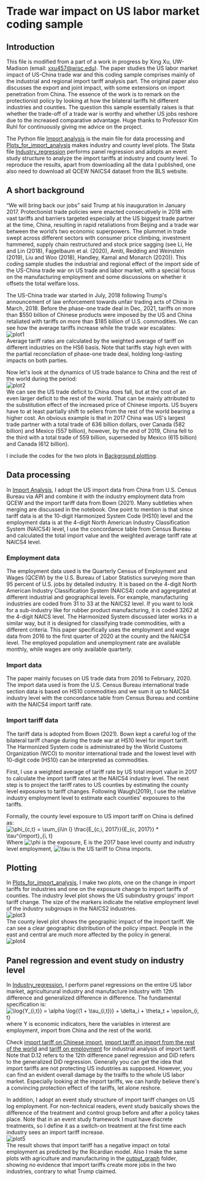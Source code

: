 # Trade war impact on US labor market coding sample
## Introduction
This file is modified from a part of a work in progress by Xing Xu, UW-Madison (email: xxu457@wisc.edu). The paper studies the US labor market impact of US-China trade war and this coding sample comprises mainly of the industrial and regional import tariff analysis part. The original paper also discusses the export and joint impact, with some extensions on import penetration from China. The essence of the work is to remark on the protectionist policy by looking at how the bilateral tariffs hit different industries  and counties. The question this sample essentially raises is that whether the trade-off of a trade war is worthy and whether US jobs reshore due to the increased comparative advantage. Huge thanks to Professor Kim Ruhl for continuously giving me advice on the project.

The Python file [Import analysis](Import%20analysis.ipynb) is the main file for data processing and [Plots_for_import_analysis](Plots_for_import_analysis.ipynb) makes industry and county level plots. The Stata file [Industry_regression](import_industry_analysis.do) performs panel regression and adopts an event study structure to analyze the import tariffs at industry and county level. To reproduce the results, apart from downloading all the data I published, one also need to download all QCEW NAICS4 dataset from the BLS website.

## A short background
“We will bring back our jobs” said Trump at his inauguration in January 2017. Protectionist trade policies were enacted consecutively in 2018 with vast tariffs and barriers targeted especially at the US biggest trade partner at the time, China, resulting in rapid retaliations from Beijing and a trade war between the world’s two economic superpowers. The plummet in trade swept across different sectors with consumer price climbing, investment hammered, supply chain restructured and stock price sagging (see Li, He and Lin (2018), Fajgelbaum et al. (2020), Amiti, Redding and Weinstein (2019), Liu and Woo (2018), Handley, Kamal and Monarch (2020)). This coding sample studies the industrial and regional effect of the import side of the US-China trade war on US trade and labor market, with a special focus on the manufacturing employment and some discussions on whether it offsets the total welfare loss.

The US-China trade war started in July, 2018 following Trump's announcement of law enforcement towards unfair trading acts of China in March, 2018. Before the phase-one trade deal in Dec, 2021, tariffs on more than $550 billion of Chinese products were imposed by the US and China retaliated with tariffs on more than $185 billion of U.S. commodities. We can see how the average tariffs increase while the trade war escalates:\
![plot1](output_graph/US-CN_trade_war_tariff.svg)\
Average tariff rates are calculated by the weighted average of tariff on different industries on the HS6 basis. Note that tariffs stay high even with the partial reconcilation of phase-one trade deal, holding long-lasting impacts on both parties.

Now let's look at the dynamics of US trade balance to China and the rest of the world during the period:\
![plot2](output_graph/US_trade_balance.svg)\
We can see the US trade deficit to China does fall, but at the cost of an even larger deficit to the rest of the world. That can be mainly attributed to the substitution effect of the increased price of Chinese imports. US buyers have to at least partially shift to sellers from the rest of the world bearing a higher cost. An obvious example is that in 2017 China was US's largest trade partner with a total trade of 636 billion dollars, over Canada (582 billion) and Mexico (557 billion), however, by the end of 2019, China fell to the third with a total trade of 559 billion, superseded by Mexico (615 billion) and Canada (612 billion).

I include the codes for the two plots in [Background plotting](Background_plotting.ipynb).

## Data processing
In [Import Analysis](https://github.com/2xu2/Coding-sample/blob/main/Import%20analysis.ipynb), I adopt the US import data from China from U.S. Census Bureau via API and combine it with the industry employment data from QCEW and the import tariff data from Bown (2021). Many subtleties when merging are discussed in the notebook. One point to mention is that since tariff data is at the 10-digit Harmonized System Code (HS10) level and the employment data is at the 4-digit North American Industry Classification System (NAICS4) level, I use the concordance table from Census Bureau and calculated the total import value and the weighted average tariff rate at NAICS4 level. 

### Employment data
The employment data used is the Quarterly Census of Employment and Wages (QCEW) by the U.S. Bureau of Labor Statistics surveying more than 95 percent of U.S. jobs by detailed industry. It is based on the 4-digit North American Industry Classification System (NAICS4) code and aggregated at different industrial and geographical levels. For example, manufacturing industries are coded from 31 to 33 at the NAICS2 level. If you want to look for a sub-industry like for rubber product manufacturing, it is coded 3262 at the 4-digit NAICS level. The Harmonized System discussed later works in a similar way, but it is designed for classifying trade commodities, with a different criteria. This paper specifically uses the employment and wage data from 2016 to the first quarter of 2020 at the county and the NAICS4 level. The employed population and unemployment rate are available monthly, while wages are only available quarterly.

### Import data
The paper mainly focuses on US trade data from 2016 to February, 2020. The import data used is from the U.S. Census Bureau international trade section data is based on HS10 commodities and we sum it up to NAICS4 industry level with the concordance table from Census Bureau and combine with the NAICS4 import tariff rate.

### Import tariff data
The tariff data is adopted from Bown (2021). Bown kept a careful log of the bilateral tariff change during the trade war at HS10 level for import tariff. The Harmonized System code is administrated by the World Customs Organization (WCO) to monitor international trade and the lowest level with 10-digit code (HS10) can be interpreted as commodities.

First, I use a weighted average of tariff rate by US total import value in 2017 to calculate the import tariff rates at the NAICS4 industry level. The next step is to project the tariff rates to US counties by estimating the county level exposures to tariff changes. Following Waugh(2019), I use the relative industry employment level to estimate each counties' exposures to the tariffs. 

Formally, the county level exposure to US import tariff on China is defined as:\
![\phi_{c,t} =  \sum_{i\in I} \frac{E_{c,i, 2017}}{E_{c, 2017}} * \tau^{import}_{i, t}](https://render.githubusercontent.com/render/math?math=%5Clarge+%5Cdisplaystyle+%5Cphi_%7Bc%2Ct%7D+%3D++%5Csum_%7Bi%5Cin+I%7D+%5Cfrac%7BE_%7Bc%2Ci%2C+2017%7D%7D%7BE_%7Bc%2C+2017%7D%7D+%2A+%5Ctau%5E%7Bimport%7D_%7Bi%2C+t%7D%0A)\
Where ![\phi](https://render.githubusercontent.com/render/math?math=%5Clarge+%5Cdisplaystyle+%5Cphi%0A) is the exposure, E is the 2017 base level county and industry level employment, ![\tau](https://render.githubusercontent.com/render/math?math=%5Clarge+%5Cdisplaystyle+%5Ctau%0A) is the US tariff to China imports.

## Plotting
In [Plots_for_import_analysis](https://github.com/2xu2/Coding-sample/blob/main/Plots_for_import_analysis.ipynb), I make two plots, one on the change in import tariffs for industries and one on the exposure change to import tariffs of counties. 
The industry level plot shows the US subindustry groups' import tariff change. The size of the markers indicate the relative employment level of the industry subgroups in the NAICS2 industries.\
![plot3](output_graph/US_industry_import_tariff_change.svg)\
The county level plot shows the geographic impact of the import tariff. We can see a clear geographic distribution of the policy impact. People in the east and central are much more affected by the policy in general.\
![plot4](output_graph/County_import_tariff_exposure.svg)

## Panel regression and event study on industry level
In [Industry_regression](import_industry_analysis.do), I perform panel regressions on the entire US labor market, agriculturural industry and manufacture industry with 12th difference and generalized difference in difference. The fundamental specification is:\
![  \log{Y_{i,t}} = \alpha \log{(1 + \tau_{i,t})}  + \delta_i + \theta_t + \epsilon_{i, t}
](https://render.githubusercontent.com/render/math?math=%5Clarge+%5Cdisplaystyle+++%5Clog%7BY_%7Bi%2Ct%7D%7D+%3D+%5Calpha+%5Clog%7B%281+%2B+%5Ctau_%7Bi%2Ct%7D%29%7D++%2B+%5Cdelta_i+%2B+%5Ctheta_t+%2B+%5Cepsilon_%7Bi%2C+t%7D%0A)\
where Y is economic indicators, here the variables in interest are employment, import from China and the rest of the world.

Check [import tariff on Chinese import](regression_results/importCN_analysis.txt), [import tariff on import from the rest of the world](regression_results/importROW_analysis.txt) and [tariff on employment](regression_results/industry_import_analysis.txt) for industrial analysis of import tariff. Note that D.12 refers to the 12th difference panel regression and DiD refers to the generalized DiD regression. Generally you can get the idea that import tariffs are not protecting US industries as supposed. However, you can find an evident overall damage by the traiffs to the whole US labor market. Especially looking at the import tariffs, we can hardly believe there's a convincing protection effect of the tariffs, let alone reshore.

In addition, I adopt an event study structure of import tariff changes on US log employment. For non-technical readers, event study basically shows the difference of the treatment and control group before and after a policy takes place. Note that in an event study framework I must have discrete treatments, so I define it as a switch-on treatment at the first time each industry sees an import tariff increase.\
![plot5](output_graph/import_eventstudy.svg)\
The result shows that import tariff has a negative impact on total employment as predicted by the Ricardian model. Also I make the same plots with agriculture and manufacturing in the [output_graph](output_graph) folder, showing no evidence that import tariffs create more jobs in the two industries, contrary to what Trump claimed. 
